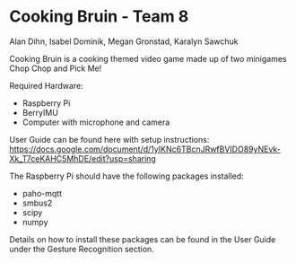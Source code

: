 # Cooking Bruin - Team 8
Alan Dihn, Isabel Dominik, Megan Gronstad, Karalyn Sawchuk

Cooking Bruin is a cooking themed video game made up of two minigames Chop Chop and Pick Me!

Required Hardware:
- Raspberry Pi
- BerryIMU
- Computer with microphone and camera

User Guide can be found here with setup instructions:
https://docs.google.com/document/d/1yIKNc6TBcnJRwfBVIDO89yNEvk-Xk_T7ceKAHC5MhDE/edit?usp=sharing 

The Raspberry Pi should have the following packages installed:
- paho-mqtt
- smbus2
- scipy
- numpy

Details on how to install these packages can be found in the User Guide under the Gesture Recognition section.
